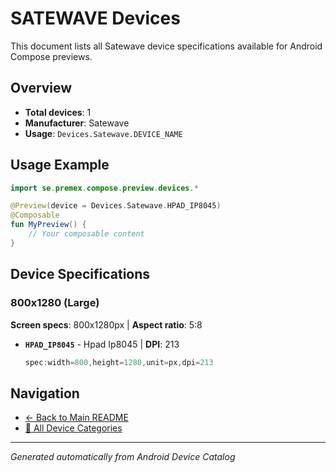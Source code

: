 # SATEWAVE Devices

This document lists all Satewave device specifications available for Android Compose previews.

## Overview

- **Total devices**: 1
- **Manufacturer**: Satewave
- **Usage**: `Devices.Satewave.DEVICE_NAME`

## Usage Example

```kotlin
import se.premex.compose.preview.devices.*

@Preview(device = Devices.Satewave.HPAD_IP8045)
@Composable
fun MyPreview() {
    // Your composable content
}
```

## Device Specifications

### 800x1280 (Large)

**Screen specs**: 800x1280px | **Aspect ratio**: 5:8

- **`HPAD_IP8045`** - Hpad Ip8045 | **DPI**: 213
  ```kotlin
  spec:width=800,height=1280,unit=px,dpi=213
  ```

## Navigation

- [← Back to Main README](../../README.md)
- [📱 All Device Categories](../README.md)

---
*Generated automatically from Android Device Catalog*
